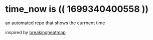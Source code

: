 # time_now is (( 1699340400558 ))

an automated repo that shows the currnent time

inspired by [breakingheatmap](https://github.com/breakingheatmap/breakingheatmap)